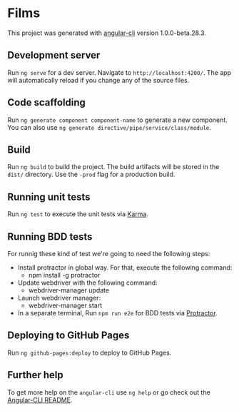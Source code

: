 # Films

This project was generated with [angular-cli](https://github.com/angular/angular-cli) version 1.0.0-beta.28.3.

## Development server
Run `ng serve` for a dev server. Navigate to `http://localhost:4200/`. The app will automatically reload if you change any of the source files.

## Code scaffolding

Run `ng generate component component-name` to generate a new component. You can also use `ng generate directive/pipe/service/class/module`.

## Build

Run `ng build` to build the project. The build artifacts will be stored in the `dist/` directory. Use the `-prod` flag for a production build.

## Running unit tests

Run `ng test` to execute the unit tests via [Karma](https://karma-runner.github.io).

## Running BDD tests

For runnig these kind of test we're going to need the following steps:
* Install protractor in global way. For that, execute the following command:
    - npm install -g protractor
* Update webdriver with the following command:
    - webdriver-manager update
* Launch webdriver manager:
    - webdriver-manager start
* In a separate terminal, Run `npm run e2e` for BDD tests via [Protractor](http://www.protractortest.org/).

## Deploying to GitHub Pages

Run `ng github-pages:deploy` to deploy to GitHub Pages.

## Further help

To get more help on the `angular-cli` use `ng help` or go check out the [Angular-CLI README](https://github.com/angular/angular-cli/blob/master/README.md).
